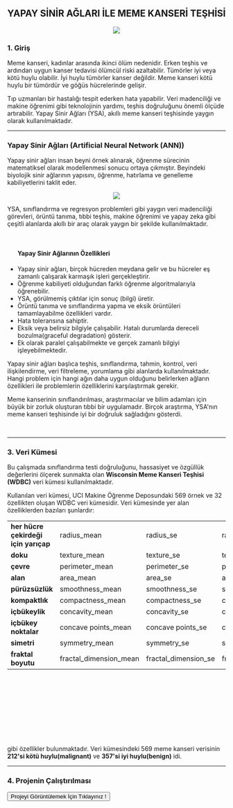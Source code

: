 <h2 style="text-align:center">YAPAY SİNİR AĞLARI İLE MEME KANSERİ TEŞHİSİ</h2>
<center><img src="https://i.hizliresim.com/b5j28me.jpeg"></center>

<h3>1. Giriş</h3>
<p>Meme kanseri, kadınlar arasında ikinci ölüm nedenidir. Erken teşhis ve ardından uygun kanser tedavisi ölümcül riski azaltabilir. Tümörler iyi veya kötü huylu olabilir. İyi huylu tümörler kanser değildir. Meme kanseri kötü huylu bir tümördür ve göğüs hücrelerinde gelişir.</p>

Tıp uzmanları bir hastalığı tespit ederken hata yapabilir. Veri madenciliği ve makine öğrenimi gibi teknolojinin yardımı, teşhis doğruluğunu önemli ölçüde artırabilir. Yapay Sinir Ağları (YSA), akıllı meme kanseri teşhisinde yaygın olarak kullanılmaktadır.

<hr></hr>

<h3>Yapay Sinir Ağları (Artificial Neural Network (ANN))</h3>
<p>Yapay sinir ağları insan beyni örnek alınarak, öğrenme sürecinin matematiksel olarak modellenmesi sonucu ortaya çıkmıştır. Beyindeki biyolojik sinir ağlarının yapısını, öğrenme, hatırlama ve genelleme kabiliyetlerini taklit eder.</p>


<center><img src="https://i.hizliresim.com/35n47ff.jpeg"></center>

YSA, sınıflandırma ve regresyon problemleri gibi yaygın veri madenciliği görevleri, örüntü tanıma, tıbbi teşhis, makine öğrenimi ve yapay zeka gibi çeşitli alanlarda akıllı bir araç olarak yaygın bir şekilde kullanılmaktadır.

<br/><ul><h4><b>Yapay Sinir Ağlarının Özellikleri</b></h4>

<li>Yapay sinir ağları, birçok hücreden meydana gelir ve bu hücreler eş zamanlı çalışarak karmaşık işleri gerçekleştirir.</li>
<li>Öğrenme kabiliyeti olduğundan farklı öğrenme algoritmalarıyla öğrenebilir.  </li>
<li>YSA, görülmemiş çıktılar için sonuç (bilgi) üretir.</li>
<li>Örüntü tanıma ve sınıflandırma yapma ve eksik örüntüleri tamamlayabilme özellikleri vardır.</li>
<li>Hata toleransına sahiptir.</li>
<li>Eksik veya belirsiz bilgiyle çalışabilir. Hatalı durumlarda dereceli bozulma(graceful degradation) gösterir. </li>
<li>Ek olarak paralel çalışabilmekte ve gerçek zamanlı bilgiyi işleyebilmektedir.</li>

</ul>
<p>Yapay sinir ağları başlıca teşhis, sınıflandırma, tahmin, kontrol, veri ilişkilendirme, veri filtreleme, yorumlama gibi alanlarda kullanılmaktadır. Hangi problem için hangi ağın daha uygun olduğunu belirlerken ağların özellikleri ile problemlerin özelliklerini karşılaştırmak gerekir.</p>

<p>Meme kanserinin sınıflandırılması, araştırmacılar ve bilim adamları için büyük bir zorluk oluşturan tıbbi bir uygulamadır. Birçok araştırma, YSA'nın meme kanseri teşhisinde iyi bir doğruluk sağladığını gösterdi.</p><br/>

<hr></hr>

<h3><b>3. Veri Kümesi</b></h3>

Bu çalışmada sınıflandırma testi doğruluğunu, hassasiyet ve özgüllük değerlerini ölçerek sunmakta olan <b>Wisconsin Meme Kanseri Teşhisi (WDBC)</b> veri kümesi kullanılmaktadır.

Kullanılan veri kümesi, UCI Makine Öğrenme Deposundaki 569 örnek ve 32 özellikten oluşan WDBC veri kümesidir. Veri kümesinde yer alan özelliklerden bazıları şunlardır:


<table height="500px" width="600px">
      <tr>
         <td><b>her hücre çekirdeği için yarıçap</td>
         <td>radius_mean</td>
         <td>radius_se</td>
         <td>radius_worst</td>
      </tr>
      <tr>
         <td><b>doku</b></td>
         <td>texture_mean</td>
         <td>texture_se</td>
         <td>texture_worst</td>
      </tr>
      <tr>
        <td><b>çevre</b></td>
        <td>perimeter_mean</td>
        <td>perimeter_se</td>
        <td>perimeter_worst</td>
      </tr>
      <tr>
        <td><b>alan</b></td>
        <td>area_mean</td>
        <td>area_se</td>
        <td>area_worst</td>
      </tr>
      <tr>
        <td><b>pürüzsüzlük</b></td>
        <td>smoothness_mean</td>
        <td>smoothness_se</td>
        <td>smoothness_worst</td>
      </tr>
      <tr>
        <td><b>kompaktlık</b></td>
        <td>compactness_mean</td>
        <td>compactness_se</td>
        <td>compactness_worst</td>
      </tr>
      <tr>
        <td><b>içbükeylik</b></td>
        <td>concavity_mean</td>
        <td>concavity_se</td>
        <td>concavity_mean</td>
      </tr>
      <tr>
        <td><b>içbükey noktalar</b></td>
        <td>concave points_mean</td>
        <td>concave points_se</td>
        <td>concave points_worst</td>
      </tr>
      <tr>
        <td><b>simetri</b></td>
        <td>symmetry_mean</td>
        <td>symmetry_se</td>
        <td>symmetry_worst</td>
      </tr>
      <tr>
        <td><b>fraktal boyutu</b></td>
        <td>fractal_dimension_mean</td>
        <td>fractal_dimension_se</td>
        <td>fractal_dimension_worst</td>
      </tr>
</table>

gibi özellikler bulunmaktadır. Veri kümesindeki 569 meme kanseri verisinin <b>212'si kötü huylu(malignant)</b> ve <b>357'si iyi huylu(benign)</b> idi.

<hr></hr>

<h3>4. Projenin Çalıştırılması</h3>

<a href="https://github.com/melikeoguz/breast-cancer-detection-with-deep-learning/blob/main/ann-binary-classification.ipynb"><button class="favorite styled" type="button" >Projeyi Görüntülemek İçin Tıklayınız !</button></a>



